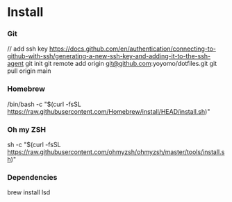 # Install

### Git
// add ssh key https://docs.github.com/en/authentication/connecting-to-github-with-ssh/generating-a-new-ssh-key-and-adding-it-to-the-ssh-agent
git init
git remote add origin git@github.com:yoyomo/dotfiles.git
git pull origin main

### Homebrew
/bin/bash -c "$(curl -fsSL https://raw.githubusercontent.com/Homebrew/install/HEAD/install.sh)"

### Oh my ZSH
sh -c "$(curl -fsSL https://raw.githubusercontent.com/ohmyzsh/ohmyzsh/master/tools/install.sh)"

### Dependencies
brew install lsd